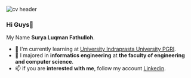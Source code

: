 <!--
**suryaLuqman/suryaLuqman** is a ✨ _special_ ✨ repository because its `README.md` (this file) appears on your GitHub profile.

Here are some ideas to get you started:

- 🔭 I’m currently working on ...
- 🌱 I’m currently learning ...
- 👯 I’m looking to collaborate on ...
- 🤔 I’m looking for help with ...
- 💬 Ask me about ...
- 📫 How to reach me: ...
- 😄 Pronouns: ...
- ⚡ Fun fact: ...
-->
![cv header](https://user-images.githubusercontent.com/44109243/220110979-f4e27bd3-cd9a-4fad-9b92-b607d9906262.jpg)

### Hi Guys👋
My Name **Surya Luqman Fathulloh**.
- 🌱 I'm currently learning at [University Indraprasta University PGRI](https://unindra.ac.id).
- 🏫 I majored in **informatics engineering** at **the faculty of engineering and computer science**.
- 📫 if you are **interested with me**, follow my account [Linkedin](https://www.linkedin.com/in/surya-luqman-fathulloh/).
